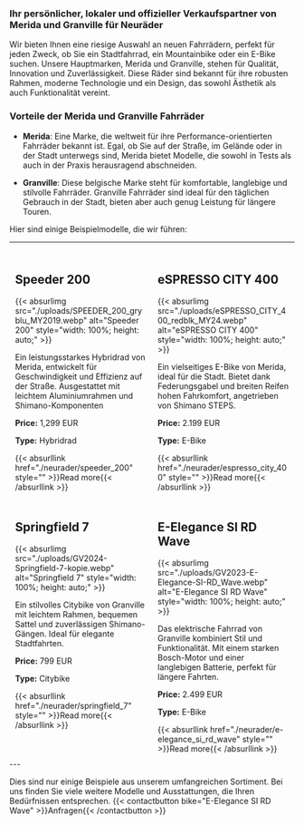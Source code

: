 
### Ihr persönlicher, lokaler und offizieller Verkaufspartner von Merida und Granville für Neuräder
Wir bieten Ihnen eine riesige Auswahl an neuen Fahrrädern, perfekt für jeden Zweck, ob Sie ein Stadtfahrrad, ein Mountainbike oder ein E-Bike suchen. Unsere Hauptmarken, Merida und Granville, stehen für Qualität, Innovation und Zuverlässigkeit. Diese Räder sind bekannt für ihre robusten Rahmen, moderne Technologie und ein Design, das sowohl Ästhetik als auch Funktionalität vereint.
        
### Vorteile der Merida und Granville Fahrräder
        
- **Merida**: Eine Marke, die weltweit für ihre Performance-orientierten Fahrräder bekannt ist. Egal, ob Sie auf der Straße, im Gelände oder in der Stadt unterwegs sind, Merida bietet Modelle, die sowohl in Tests als auch in der Praxis herausragend abschneiden.
       
- **Granville**: Diese belgische Marke steht für komfortable, langlebige und stilvolle Fahrräder. Granville Fahrräder sind ideal für den täglichen Gebrauch in der Stadt, bieten aber auch genug Leistung für längere Touren.
        
Hier sind einige Beispielmodelle, die wir führen:
        
---
<div style="display: flex; flex-wrap: wrap;">

<div class="bike-preview" style="width: 50%; padding: 10px; box-sizing: border-box;">
    <h2>Speeder 200</h2>
    {{< absurlimg src="./uploads/SPEEDER_200_gryblu_MY2019.webp" alt="Speeder 200" style="width: 100%; height: auto;" >}}
    <p>Ein leistungsstarkes Hybridrad von Merida, entwickelt für Geschwindigkeit und Effizienz auf der Straße. Ausgestattet mit leichtem Aluminiumrahmen und Shimano-Komponenten</p>
    <p><strong>Price:</strong> 1,299 EUR</p>
    <p><strong>Type:</strong> Hybridrad</p>
    {{< absurllink href="./neurader/speeder_200" style="" >}}Read more{{< /absurllink >}}
</div>

<div class="bike-preview" style="width: 50%; padding: 10px; box-sizing: border-box;">
    <h2>eSPRESSO CITY 400</h2>
    {{< absurlimg src="./uploads/eSPRESSO_CITY_400_redblk_MY24.webp" alt="eSPRESSO CITY 400" style="width: 100%; height: auto;" >}}
    <p>Ein vielseitiges E-Bike von Merida, ideal für die Stadt. Bietet dank Federungsgabel und breiten Reifen hohen Fahrkomfort, angetrieben von Shimano STEPS.</p>
    <p><strong>Price:</strong> 2.199 EUR</p>
    <p><strong>Type:</strong> E-Bike</p>
    {{< absurllink href="./neurader/espresso_city_400" style="" >}}Read more{{< /absurllink >}}
</div>

<div class="bike-preview" style="width: 50%; padding: 10px; box-sizing: border-box;">
    <h2>Springfield 7</h2>
    {{< absurlimg src="./uploads/GV2024-Springfield-7-kopie.webp" alt="Springfield 7" style="width: 100%; height: auto;" >}}
    <p>Ein stilvolles Citybike von Granville mit leichtem Rahmen, bequemen Sattel und zuverlässigen Shimano-Gängen. Ideal für elegante Stadtfahrten.</p>
    <p><strong>Price:</strong> 799 EUR</p>
    <p><strong>Type:</strong> Citybike</p>
    {{< absurllink href="./neurader/springfield_7" style="" >}}Read more{{< /absurllink >}}
</div>

<div class="bike-preview" style="width: 50%; padding: 10px; box-sizing: border-box;">
    <h2>E-Elegance SI RD Wave</h2>
    {{< absurlimg src="./uploads/GV2023-E-Elegance-SI-RD_Wave.webp" alt="E-Elegance SI RD Wave" style="width: 100%; height: auto;" >}}
    <p>Das elektrische Fahrrad von Granville kombiniert Stil und Funktionalität. Mit einem starken Bosch-Motor und einer langlebigen Batterie, perfekt für längere Fahrten.</p>
    <p><strong>Price:</strong> 2.499 EUR</p>
    <p><strong>Type:</strong> E-Bike</p>
    {{< absurllink href="./neurader/e-elegance_si_rd_wave" style="" >}}Read more{{< /absurllink >}}
</div>
</div>
---
    
Dies sind nur einige Beispiele aus unserem umfangreichen Sortiment.
Bei uns finden Sie viele weitere Modelle und Ausstattungen, die Ihren Bedürfnissen entsprechen.
{{< contactbutton bike="E-Elegance SI RD Wave" >}}Anfragen{{< /contactbutton >}}

</div>

